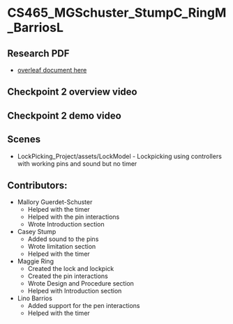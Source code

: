 # CS465_MGSchuster_StumpC_RingM_BarriosL

  ## Research PDF
  * [overleaf document here](https://www.overleaf.com/read/msxcfwxjstyy#edbfe8)
 
  ## Checkpoint 2 overview video

  ## Checkpoint 2 demo video

  ## Scenes
  * LockPicking_Project/assets/LockModel - Lockpicking using controllers with working pins and sound but no timer

  ## Contributors:

* Mallory Guerdet-Schuster
  * Helped with the timer
  * Helped with the pin interactions
  * Wrote Introduction section
* Casey Stump
  * Added sound to the pins
  * Wrote limitation section
  * Helped with the timer
* Maggie Ring
  * Created the lock and lockpick
  * Created the pin interactions
  * Wrote Design and Procedure section
  * Helped with Introduction section
* Lino Barrios
  * Added support for the pen interactions
  * Helped with the timer
